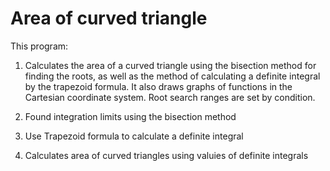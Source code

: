 # Area of curved triangle

This program:
1. Calculates the area of a curved triangle using the bisection method for finding the roots, as well as the method of calculating a definite integral by the trapezoid formula. It also draws graphs of functions in the Cartesian coordinate system.
Root search ranges are set by condition.

1. Found integration limits using the bisection method
2. Use Trapezoid formula to calculate a definite integral
3. Calculates area of curved triangles using valuies of definite integrals
